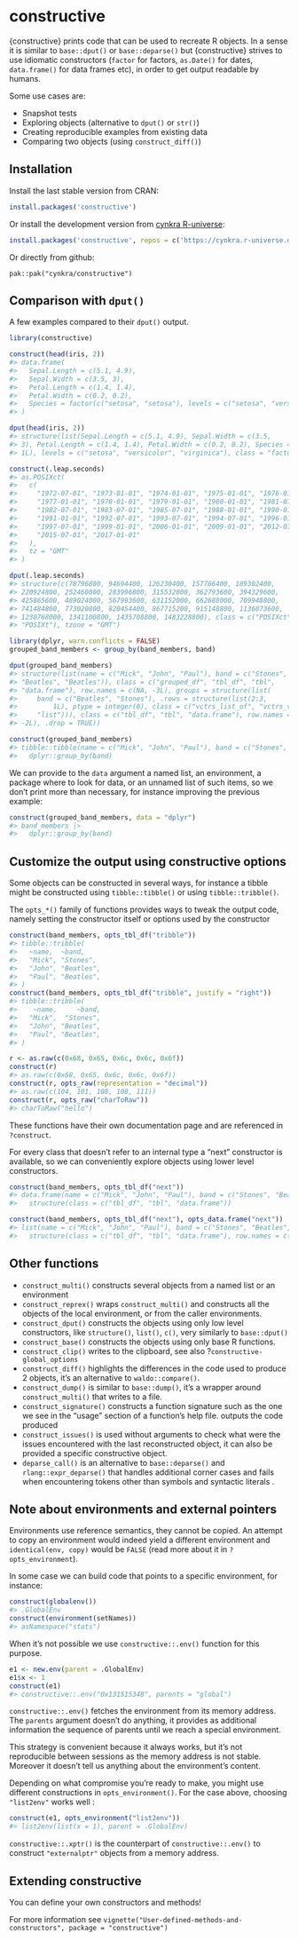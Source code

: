 
<!-- README.md is generated from README.Rmd. Please edit that file -->
# constructive

{constructive} prints code that can be used to recreate R objects. In a
sense it is similar to `base::dput()` or `base::deparse()` but
{constructive} strives to use idiomatic constructors (`factor` for
factors, `as.Date()` for dates, `data.frame()` for data frames etc), in
order to get output readable by humans.

Some use cases are:

- Snapshot tests
- Exploring objects (alternative to `dput()` or `str()`)
- Creating reproducible examples from existing data
- Comparing two objects (using `construct_diff()`)

## Installation

Install the last stable version from CRAN:

``` r
install.packages('constructive')
```

Or install the development version from [cynkra
R-universe](https://cynkra.r-universe.dev):

``` r
install.packages('constructive', repos = c('https://cynkra.r-universe.dev', 'https://cloud.r-project.org'))
```

Or directly from github:

    pak::pak("cynkra/constructive")

## Comparison with `dput()`

A few examples compared to their `dput()` output.

``` r
library(constructive)

construct(head(iris, 2))
#> data.frame(
#>   Sepal.Length = c(5.1, 4.9),
#>   Sepal.Width = c(3.5, 3),
#>   Petal.Length = c(1.4, 1.4),
#>   Petal.Width = c(0.2, 0.2),
#>   Species = factor(c("setosa", "setosa"), levels = c("setosa", "versicolor", "virginica"))
#> )

dput(head(iris, 2))
#> structure(list(Sepal.Length = c(5.1, 4.9), Sepal.Width = c(3.5, 
#> 3), Petal.Length = c(1.4, 1.4), Petal.Width = c(0.2, 0.2), Species = structure(c(1L, 
#> 1L), levels = c("setosa", "versicolor", "virginica"), class = "factor")), row.names = 1:2, class = "data.frame")

construct(.leap.seconds)
#> as.POSIXct(
#>   c(
#>     "1972-07-01", "1973-01-01", "1974-01-01", "1975-01-01", "1976-01-01",
#>     "1977-01-01", "1978-01-01", "1979-01-01", "1980-01-01", "1981-07-01",
#>     "1982-07-01", "1983-07-01", "1985-07-01", "1988-01-01", "1990-01-01",
#>     "1991-01-01", "1992-07-01", "1993-07-01", "1994-07-01", "1996-01-01",
#>     "1997-07-01", "1999-01-01", "2006-01-01", "2009-01-01", "2012-07-01",
#>     "2015-07-01", "2017-01-01"
#>   ),
#>   tz = "GMT"
#> )

dput(.leap.seconds)
#> structure(c(78796800, 94694400, 126230400, 157766400, 189302400, 
#> 220924800, 252460800, 283996800, 315532800, 362793600, 394329600, 
#> 425865600, 489024000, 567993600, 631152000, 662688000, 709948800, 
#> 741484800, 773020800, 820454400, 867715200, 915148800, 1136073600, 
#> 1230768000, 1341100800, 1435708800, 1483228800), class = c("POSIXct", 
#> "POSIXt"), tzone = "GMT")

library(dplyr, warn.conflicts = FALSE)
grouped_band_members <- group_by(band_members, band)

dput(grouped_band_members)
#> structure(list(name = c("Mick", "John", "Paul"), band = c("Stones", 
#> "Beatles", "Beatles")), class = c("grouped_df", "tbl_df", "tbl", 
#> "data.frame"), row.names = c(NA, -3L), groups = structure(list(
#>     band = c("Beatles", "Stones"), .rows = structure(list(2:3, 
#>         1L), ptype = integer(0), class = c("vctrs_list_of", "vctrs_vctr", 
#>     "list"))), class = c("tbl_df", "tbl", "data.frame"), row.names = c(NA, 
#> -2L), .drop = TRUE))

construct(grouped_band_members)
#> tibble::tibble(name = c("Mick", "John", "Paul"), band = c("Stones", "Beatles", "Beatles")) |>
#>   dplyr::group_by(band)
```

We can provide to the `data` argument a named list, an environment, a
package where to look for data, or an unnamed list of such items, so we
don’t print more than necessary, for instance improving the previous
example:

``` r
construct(grouped_band_members, data = "dplyr")
#> band_members |>
#>   dplyr::group_by(band)
```

## Customize the output using constructive options

Some objects can be constructed in several ways, for instance a tibble
might be constructed using `tibble::tibble()` or using
`tibble::tribble()`.

The `opts_*()` family of functions provides ways to tweak the output
code, namely setting the constructor itself or options used by the
constructor

``` r
construct(band_members, opts_tbl_df("tribble"))
#> tibble::tribble(
#>   ~name,  ~band,
#>   "Mick", "Stones",
#>   "John", "Beatles",
#>   "Paul", "Beatles",
#> )
construct(band_members, opts_tbl_df("tribble", justify = "right"))
#> tibble::tribble(
#>    ~name,     ~band,
#>   "Mick",  "Stones",
#>   "John", "Beatles",
#>   "Paul", "Beatles",
#> )

r <- as.raw(c(0x68, 0x65, 0x6c, 0x6c, 0x6f))
construct(r)
#> as.raw(c(0x68, 0x65, 0x6c, 0x6c, 0x6f))
construct(r, opts_raw(representation = "decimal"))
#> as.raw(c(104, 101, 108, 108, 111))
construct(r, opts_raw("charToRaw"))
#> charToRaw("hello")
```

These functions have their own documentation page and are referenced in
`?construct`.

For every class that doesn’t refer to an internal type a “next”
constructor is available, so we can conveniently explore objects using
lower level constructors.

``` r
construct(band_members, opts_tbl_df("next"))
#> data.frame(name = c("Mick", "John", "Paul"), band = c("Stones", "Beatles", "Beatles")) |>
#>   structure(class = c("tbl_df", "tbl", "data.frame"))

construct(band_members, opts_tbl_df("next"), opts_data.frame("next"))
#> list(name = c("Mick", "John", "Paul"), band = c("Stones", "Beatles", "Beatles")) |>
#>   structure(class = c("tbl_df", "tbl", "data.frame"), row.names = c(NA, -3L))
```

## Other functions

- `construct_multi()` constructs several objects from a named list or an
  environment
- `construct_reprex()` wraps `construct_multi()` and constructs all the
  objects of the local environment, or from the caller environments.
- `construct_dput()` constructs the objects using only low level
  constructors, like `structure()`, `list()`, `c()`, very similarly to
  `base::dput()`
- `construct_base()` constructs the objects using only base R functions.
- `construct_clip()` writes to the clipboard, see also
  ?`constructive-global_options`
- `construct_diff()` highlights the differences in the code used to
  produce 2 objects, it’s an alternative to `waldo::compare()`.
- `construct_dump()` is similar to `base::dump()`, it’s a wrapper around
  `construct_multi()` that writes to a file.
- `construct_signature()` constructs a function signature such as the
  one we see in the “usage” section of a function’s help file. outputs
  the code produced  
- `construct_issues()` is used without arguments to check what were the
  issues encountered with the last reconstructed object, it can also be
  provided a specific constructive object.
- `deparse_call()` is an alternative to `base::deparse()` and
  `rlang::expr_deparse()` that handles additional corner cases and fails
  when encountering tokens other than symbols and syntactic literals .

## Note about environments and external pointers

Environments use reference semantics, they cannot be copied. An attempt
to copy an environment would indeed yield a different environment and
`identical(env, copy)` would be `FALSE` (read more about it in
`?opts_environment`).

In some case we can build code that points to a specific environment,
for instance:

``` r
construct(globalenv())
#> .GlobalEnv
construct(environment(setNames))
#> asNamespace("stats")
```

When it’s not possible we use `constructive::.env()` function for this
purpose.

``` r
e1 <- new.env(parent = .GlobalEnv)
e1$x <- 1
construct(e1)
#> constructive::.env("0x131515348", parents = "global")
```

`constructive::.env()` fetches the environment from its memory address.
The `parents` argument doesn’t do anything, it provides as additional
information the sequence of parents until we reach a special
environment.

This strategy is convenient because it always works, but it’s not
reproducible between sessions as the memory address is not stable.
Moreover it doesn’t tell us anything about the environment’s content.

Depending on what compromise you’re ready to make, you might use
different constructions in `opts_environment()`. For the case above,
choosing `"list2env"` works well :

``` r
construct(e1, opts_environment("list2env"))
#> list2env(list(x = 1), parent = .GlobalEnv)
```

`constructive::.xptr()` is the counterpart of `constructive::.env()` to
construct `"externalptr"` objects from a memory address.

## Extending constructive

You can define your own constructors and methods!

For more information see
`vignette("User-defined-methods-and-constructors", package = "constructive")`
